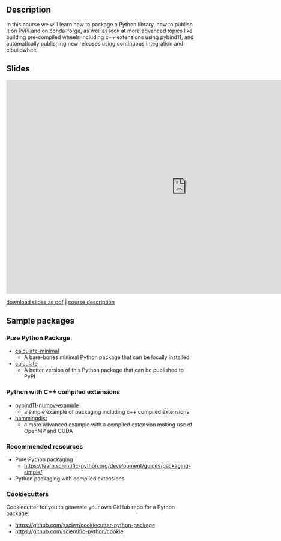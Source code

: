 ## Description

In this course we will learn how to package a Python library, how to publish it on PyPI and on conda-forge, as well as look at more advanced topics like building pre-compiled wheels including c++ extensions using pybind11, and automatically publishing new releases using continuous integration and cibuildwheel.

## Slides

<iframe src="https://docs.google.com/presentation/d/e/2PACX-1vT_Vn29jIR56s5mhC05Gasn3krbcw89fmG9TFEDn4Etmd5VhswnmdA0A8v5Z1aVqpvJtiUuvJSn7GDZ/embed?start=false&loop=false&delayms=3000" frameborder="0" width="960" height="569" allowfullscreen="true" mozallowfullscreen="true" webkitallowfullscreen="true"></iframe>

[download slides as pdf](https://github.com/ssciwr/effective-software-testing/raw/main/docs/slides/slides.pdf) | [course description](https://www.ssc.uni-heidelberg.de/en/compact-course-python-packaging)

## Sample packages

### Pure Python Package

- [calculate-minimal](https://github.com/ssciwr/python-packaging/tree/main/calculate-minimal)
  - A bare-bones minimal Python package that can be locally installed
- [calculate](https://github.com/ssciwr/python-packaging/tree/main/calculate)
  - A better version of this Python package that can be published to PyPI

### Python with C++ compiled extensions

- [pybind11-numpy-example](https://github.com/ssciwr/pybind11-numpy-example)
  - a simple example of packaging including c++ compiled extensions
- [hammingdist](https://github.com/ssciwr/hammingdist)
  - a more advanced example with a compiled extension making use of OpenMP and CUDA

### Recommended resources

- Pure Python packaging
  - https://learn.scientific-python.org/development/guides/packaging-simple/
- Python packaging with compiled extensions

### Cookiecutters

Cookiecutter for you to generate your own GitHub repo for a Python package:

- https://github.com/ssciwr/cookiecutter-python-package
- https://github.com/scientific-python/cookie
